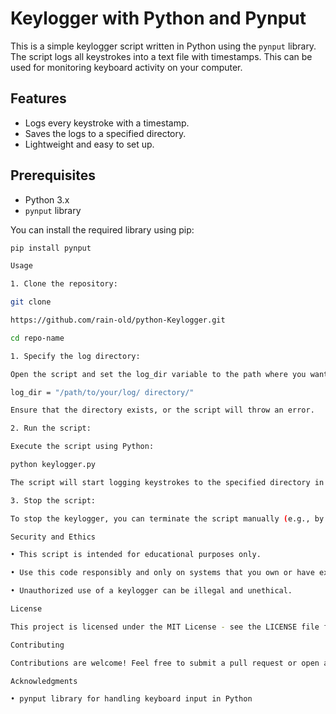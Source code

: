 # Keylogger with Python and Pynput

This is a simple keylogger script written in Python using the `pynput` library. The script logs all keystrokes into a text file with timestamps. This can be used for monitoring keyboard activity on your computer.

## Features

- Logs every keystroke with a timestamp.
- Saves the logs to a specified directory.
- Lightweight and easy to set up.

## Prerequisites

- Python 3.x
- `pynput` library

You can install the required library using pip:

```bash
pip install pynput

Usage

1. Clone the repository:

git clone

https://github.com/rain-old/python-Keylogger.git

cd repo-name

1. Specify the log directory:

Open the script and set the log_dir variable to the path where you want to save the keylogs. For example:

log_dir = "/path/to/your/log/ directory/"

Ensure that the directory exists, or the script will throw an error.

2. Run the script:

Execute the script using Python:

python keylogger.py

The script will start logging keystrokes to the specified directory in a file named keylogs.txt.

3. Stop the script:

To stop the keylogger, you can terminate the script manually (e.g., by pressing Ctrl + C in the terminal).

Security and Ethics

• This script is intended for educational purposes only.

• Use this code responsibly and only on systems that you own or have explicit permission to monitor.

• Unauthorized use of a keylogger can be illegal and unethical.

License

This project is licensed under the MIT License - see the LICENSE file for details.

Contributing

Contributions are welcome! Feel free to submit a pull request or open an issue if you have suggestions for improvements.

Acknowledgments

• pynput library for handling keyboard input in Python
